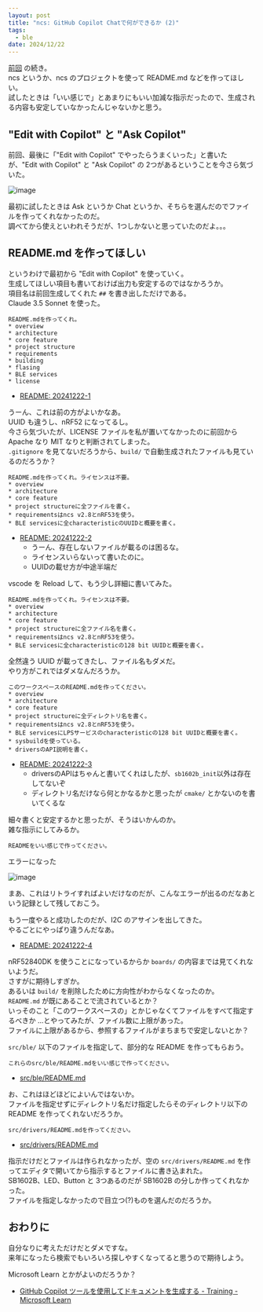 ```yaml
---
layout: post
title: "ncs: GitHub Copilot Chatで何ができるか (2)"
tags:
  - ble
date: 2024/12/22
---
```


[前回](20241220-ncs.md) の続き。  
ncs というか、ncs のプロジェクトを使って README.md などを作ってほしい。  
試したときは「いい感じで」とあまりにもいい加減な指示だったので、生成される内容も安定していなかったんじゃないかと思う。  

## "Edit with Copilot" と "Ask Copilot"

前回、最後に「"Edit with Copilot" でやったらうまくいった」と書いたが、"Edit with Copilot" と "Ask Copilot" の 2つがあるということを今さら気づいた。

![image](images/20241222a-1.png)

最初に試したときは Ask というか Chat というか、そちらを選んだのでファイルを作ってくれなかったのだ。  
調べてから使えといわれそうだが、1つしかないと思っていたのだよ。。。

## README.md を作ってほしい

というわけで最初から "Edit with Copilot" を使っていく。  
生成してほしい項目も書いておけば出力も安定するのではなかろうか。  
項目名は前回生成してくれた `##` を書き出しただけである。  
Claude 3.5 Sonnet を使った。

```
README.mdを作ってくれ。
* overview
* architecture
* core feature
* project structure
* requirements
* building
* flasing
* BLE services
* license
```

* [README: 20241222-1](https://github.com/hirokuma/ncs-recv-sb1602/blob/70b81bd311289923b4ed9f6ba4a73b1c51efe2b2/README.md)

うーん、これは前の方がよいかなあ。  
UUID も違うし、nRF52 になってるし。  
今さら気づいたが、LICENSE ファイルを私が置いてなかったのに前回から Apache なり MIT なりと判断されてしまった。  
`.gitignore` を見てないだろうから、`build/` で自動生成されたファイルも見ているのだろうか？

```
README.mdを作ってくれ。ライセンスは不要。
* overview
* architecture
* core feature
* project structureに全ファイルを書く。
* requirementsはncs v2.8とnRF53を使う。
* BLE servicesに全characteristicのUUIDと概要を書く。
```

* [README: 20241222-2](https://github.com/hirokuma/ncs-recv-sb1602/blob/f653ece39b688f48087c249122bdba8612e1fabf/README.md)
  * うーん、存在しないファイルが載るのは困るな。
  * ライセンスいらないって書いたのに。
  * UUIDの載せ方が中途半端だ

vscode を Reload して、もう少し詳細に書いてみた。

```
README.mdを作ってくれ。ライセンスは不要。
* overview
* architecture
* core feature
* project structureに全ファイル名を書く。
* requirementsはncs v2.8とnRF53を使う。
* BLE servicesに全characteristicの128 bit UUIDと概要を書く。
```

全然違う UUID が載ってきたし、ファイル名もダメだ。  
やり方がこれではダメなんだろうか。

```
このワークスペースのREADME.mdを作ってください。
* overview
* architecture
* core feature
* project structureに全ディレクトリ名を書く。
* requirementsはncs v2.8とnRF53を使う。
* BLE servicesにLPSサービスのcharacteristicの128 bit UUIDと概要を書く。
* sysbuildを使っている。
* driversのAPI説明を書く。
```

* [README: 20241222-3](https://github.com/hirokuma/ncs-recv-sb1602/blob/41d47d94e41564bf4098d127ab5db1e389d6bded/README.md)
  * driversのAPIはちゃんと書いてくれはしたが、`sb1602b_init`以外は存在してないぞ
  * ディレクトリ名だけなら何とかなるかと思ったが `cmake/` とかないのを書いてくるな

細々書くと安定するかと思ったが、そうはいかんのか。  
雑な指示にしてみるか。

```
READMEをいい感じで作ってください。
```

エラーになった

![image](images/20241222a-2.png)

まあ、これはリトライすればよいだけなのだが、こんなエラーが出るのだなあという記録として残しておこう。

もう一度やると成功したのだが、I2C のアサインを出してきた。  
やるごとにやっぱり違うんだなあ。

* [README: 20241222-4](https://github.com/hirokuma/ncs-recv-sb1602/blob/4f9c49e78929b23bf38677f59ae91e1b7c00812f/README.md)

nRF52840DK  を使うことになっているからか `boards/` の内容までは見てくれないようだ。  
さすがに期待しすぎか。  
あるいは `build/` を削除したために方向性がわからなくなったのか。  
`README.md` が既にあることで流されているとか？  
いっそのこと「このワークスペースの」とかじゃなくてファイルをすべて指定するべきか
...とやってみたが、ファイル数に上限があった。  
ファイルに上限があるから、参照するファイルがまちまちで安定しないとか？

`src/ble/` 以下のファイルを指定して、部分的な README を作ってもらおう。

```
これらのsrc/ble/README.mdをいい感じで作ってください。
```

* [src/ble/README.md](https://github.com/hirokuma/ncs-recv-sb1602/blob/513371a27ee27065062bfd8274d74c8319ccbf4e/src/ble/README.md)

お、これはほどほどによいんではないか。  
ファイルを指定せずにディレクトリ名だけ指定したらそのディレクトリ以下の README を作ってくれないだろうか。

```
src/drivers/README.mdを作ってください。
```

* [src/drivers/README.md](https://github.com/hirokuma/ncs-recv-sb1602/blob/661cfc3d1039dd4e1c32e926b92feac9aad22ec7/src/drivers/README.md)

指示だけだとファイルは作られなかったが、空の `src/drivers/README.md` を作ってエディタで開いてから指示するとファイルに書き込まれた。  
SB1602B、LED、Button と 3つあるのだが SB1602B の分しか作ってくれなかった。  
ファイルを指定しなかったので目立つ(?)ものを選んだのだろうか。

## おわりに

自分なりに考えただけだとダメですな。  
来年になったら検索でもいろいろ探しやすくなってると思うので期待しよう。

Microsoft Learn とかがよいのだろうか？

* [GitHub Copilot ツールを使用してドキュメントを生成する - Training - Microsoft Learn](https://learn.microsoft.com/ja-jp/training/modules/generate-documentation-using-github-copilot-tools/)
